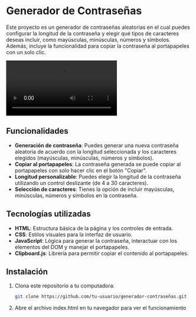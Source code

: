 # Generador de Contraseñas

Este proyecto es un generador de contraseñas aleatorias en el cual puedes configurar la longitud de la contraseña y elegir qué tipos de caracteres deseas incluir, como mayúsculas, minúsculas, números y símbolos. Además, incluye la funcionalidad para copiar la contraseña al portapapeles con un solo clic.

<video controls src="./image/video generardor de contraseñas.mp4" title="Title"></video>



## Funcionalidades

- **Generación de contraseña**: Puedes generar una nueva contraseña aleatoria de acuerdo con la longitud seleccionada y los caracteres elegidos (mayúsculas, minúsculas, números y símbolos).
- **Copiar al portapapeles**: La contraseña generada se puede copiar al portapapeles con solo hacer clic en el botón "Copiar".
- **Longitud personalizable**: Puedes elegir la longitud de la contraseña utilizando un control deslizante (de 4 a 30 caracteres).
- **Selección de caracteres**: Tienes la opción de incluir mayúsculas, minúsculas, números y símbolos en la contraseña.

## Tecnologías utilizadas

- **HTML**: Estructura básica de la página y los controles de entrada.
- **CSS**: Estilos visuales para la interfaz de usuario.
- **JavaScript**: Lógica para generar la contraseña, interactuar con los elementos del DOM y manejar el portapapeles.
- **Clipboard.js**: Librería para permitir copiar el contenido al portapapeles.

## Instalación

1. Clona este repositorio a tu computadora:
   ```bash
   git clone https://github.com/tu-usuario/generador-contraseñas.git

2. Abre el archivo index.html en tu navegador para ver el funcionamiento